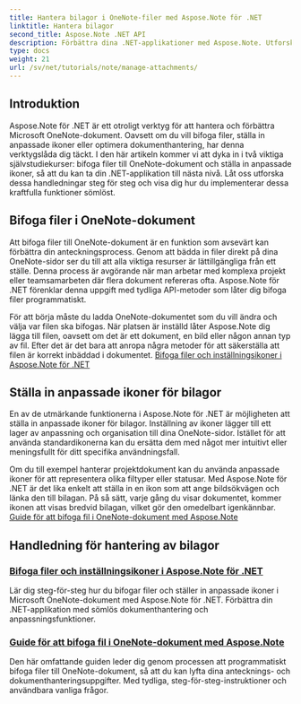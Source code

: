 ```yaml
---
title: Hantera bilagor i OneNote-filer med Aspose.Note för .NET
linktitle: Hantera bilagor
second_title: Aspose.Note .NET API
description: Förbättra dina .NET-applikationer med Aspose.Note. Utforska självstudier om att bifoga filer, ställa in ikoner och hämta bilagor för förbättrad utveckling.
type: docs
weight: 21
url: /sv/net/tutorials/note/manage-attachments/
---
```

## Introduktion

Aspose.Note för .NET är ett otroligt verktyg för att hantera och förbättra Microsoft OneNote-dokument. Oavsett om du vill bifoga filer, ställa in anpassade ikoner eller optimera dokumenthantering, har denna verktygslåda dig täckt. I den här artikeln kommer vi att dyka in i två viktiga självstudiekurser: bifoga filer till OneNote-dokument och ställa in anpassade ikoner, så att du kan ta din .NET-applikation till nästa nivå. Låt oss utforska dessa handledningar steg för steg och visa dig hur du implementerar dessa kraftfulla funktioner sömlöst.

## Bifoga filer i OneNote-dokument  
Att bifoga filer till OneNote-dokument är en funktion som avsevärt kan förbättra din anteckningsprocess. Genom att bädda in filer direkt på dina OneNote-sidor ser du till att alla viktiga resurser är lättillgängliga från ett ställe. Denna process är avgörande när man arbetar med komplexa projekt eller teamsamarbeten där flera dokument refereras ofta. Aspose.Note för .NET förenklar denna uppgift med tydliga API-metoder som låter dig bifoga filer programmatiskt.

För att börja måste du ladda OneNote-dokumentet som du vill ändra och välja var filen ska bifogas. När platsen är inställd låter Aspose.Note dig lägga till filen, oavsett om det är ett dokument, en bild eller någon annan typ av fil. Efter det är det bara att anropa några metoder för att säkerställa att filen är korrekt inbäddad i dokumentet.
[Bifoga filer och inställningsikoner i Aspose.Note för .NET](./attaching-files-setting-icons/)

## Ställa in anpassade ikoner för bilagor  
En av de utmärkande funktionerna i Aspose.Note för .NET är möjligheten att ställa in anpassade ikoner för bilagor. Inställning av ikoner lägger till ett lager av anpassning och organisation till dina OneNote-sidor. Istället för att använda standardikonerna kan du ersätta dem med något mer intuitivt eller meningsfullt för ditt specifika användningsfall.

Om du till exempel hanterar projektdokument kan du använda anpassade ikoner för att representera olika filtyper eller statusar. Med Aspose.Note för .NET är det lika enkelt att ställa in en ikon som att ange bildsökvägen och länka den till bilagan. På så sätt, varje gång du visar dokumentet, kommer ikonen att visas bredvid bilagan, vilket gör den omedelbart igenkännbar.
[Guide för att bifoga fil i OneNote-dokument med Aspose.Note](./attach-file-in-one-note-documents/)

## Handledning för hantering av bilagor
### [Bifoga filer och inställningsikoner i Aspose.Note för .NET](./attaching-files-setting-icons/)
Lär dig steg-för-steg hur du bifogar filer och ställer in anpassade ikoner i Microsoft OneNote-dokument med Aspose.Note för .NET. Förbättra din .NET-applikation med sömlös dokumenthantering och anpassningsfunktioner.
### [Guide för att bifoga fil i OneNote-dokument med Aspose.Note](./attach-file-in-one-note-documents/)
Den här omfattande guiden leder dig genom processen att programmatiskt bifoga filer till OneNote-dokument, så att du kan lyfta dina antecknings- och dokumenthanteringsuppgifter. Med tydliga, steg-för-steg-instruktioner och användbara vanliga frågor.